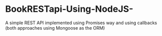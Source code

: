 # BookRESTapi-Using-NodeJS-
A simple REST API implemented using Promises way and using callbacks (both approaches using Mongoose as the ORM)
